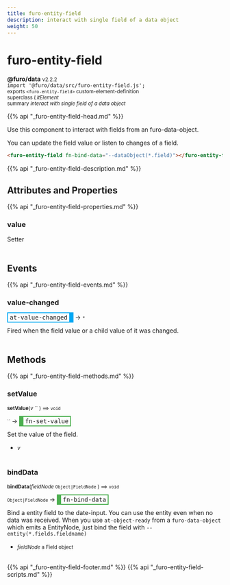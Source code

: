 ```yaml
---
title: furo-entity-field
description: interact with single field of a data object
weight: 50
---
```


# furo-entity-field
**@furo/data** <small>v2.2.2</small>
<br>`import '@furo/data/src/furo-entity-field.js';`<small>
<br>exports `<furo-entity-field>` custom-element-definition
<br>superclass *LitElement*</small>
<br><small>summary *interact with single field of a data object*</small>

{{% api "_furo-entity-field-head.md" %}}

Use this component to interact with fields from an furo-data-object.

You can update the field value or listen to changes of a field.

```html
<furo-entity-field fn-bind-data="--dataObject(*.field)"></furo-entity-field>
```

{{% api "_furo-entity-field-description.md" %}}


## Attributes and Properties
{{% api "_furo-entity-field-properties.md" %}}




### **value**
</small>

Setter
<br><br>

## Events
{{% api "_furo-entity-field-events.md" %}}

### **value-changed**
<span  style="border-width:2px 10px 2px 2px; border-style: solid;border-color:  rgb(2, 168, 244);font-family:monospace; padding:2px 4px;">at-value-changed</span>
→ <small>`*`</small>

 Fired when the field value or a child value of it was changed.
<br><br>

## Methods
{{% api "_furo-entity-field-methods.md" %}}


### **setValue**
<small>**setValue**(*v* `` ) ⟹ `void`</small>

<small>`` </small> →
<span  style="border-width:2px 2px 2px 10px; border-style: solid;border-color:  rgb(76, 175, 80);font-family:monospace; padding:2px 4px;">fn-set-value</span>

Set the value of the field.

- <small>*v* </small>
<br><br>


### **bindData**
<small>**bindData**(*fieldNode* `Object|FieldNode` ) ⟹ `void`</small>

<small>`Object|FieldNode` </small> →
<span  style="border-width:2px 2px 2px 10px; border-style: solid;border-color:  rgb(76, 175, 80);font-family:monospace; padding:2px 4px;">fn-bind-data</span>

Bind a entity field to the date-input. You can use the entity even when no data was received.
When you use `at-object-ready` from a `furo-data-object` which emits a EntityNode, just bind the field with `--entity(*.fields.fieldname)`

- <small>*fieldNode* a Field object</small>
<br><br>




{{% api "_furo-entity-field-footer.md" %}}
{{% api "_furo-entity-field-scripts.md" %}}
